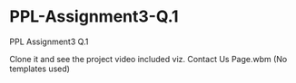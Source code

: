 # PPL-Assignment3-Q.1
PPL Assignment3 Q.1

Clone it and see the project video included viz. Contact Us Page.wbm 
(No templates used)
